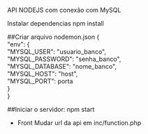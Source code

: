 API NODEJS com conexão com MySQL

Instalar dependencias
npm install

##Criar arquivo nodemon.json
    {<br>
        "env": {<br>
            "MYSQL_USER": "usuario_banco",<br>
            "MYSQL_PASSWORD": "senha_banco",<br>
            "MYSQL_DATABASE": "nome_banco",<br>
            "MYSQL_HOST": "host",<br>
            "MYSQL_PORT": porta<br>
        }<br>
    }<br>

##Iniciar o servidor: npm start

- Front
Mudar url da api em inc/function.php